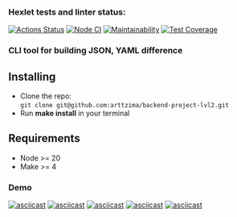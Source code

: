 ### Hexlet tests and linter status:
[![Actions Status](https://github.com/arttzima/backend-project-lvl2/actions/workflows/hexlet-check.yml/badge.svg)](https://github.com/arttzima/backend-project-lvl2/actions)
[![Node CI](https://github.com/arttzima/backend-project-lvl2/actions/workflows/nodejs.yml/badge.svg)](https://github.com/arttzima/backend-project-lvl2/actions)
[![Maintainability](https://api.codeclimate.com/v1/badges/6c98f01a2561e07255a8/maintainability)](https://codeclimate.com/github/arttzima/backend-project-lvl2/maintainability)
[![Test Coverage](https://api.codeclimate.com/v1/badges/6c98f01a2561e07255a8/test_coverage)](https://codeclimate.com/github/arttzima/backend-project-lvl2/test_coverage)

### CLI tool for building JSON, YAML difference

## Installing
- Clone the repo:  
`git clone git@github.com:arttzima/backend-project-lvl2.git`  
- Run **make install** in your terminal

## Requirements

- Node >= 20
- Make >= 4

### Demo
[![asciicast](https://asciinema.org/a/627035.svg)](https://asciinema.org/a/627035)
[![asciicast](https://asciinema.org/a/627040.svg)](https://asciinema.org/a/627040)
[![asciicast](https://asciinema.org/a/627042.svg)](https://asciinema.org/a/627042)
[![asciicast](https://asciinema.org/a/627045.svg)](https://asciinema.org/a/627045)
[![asciicast](https://asciinema.org/a/627051.svg)](https://asciinema.org/a/627051)



